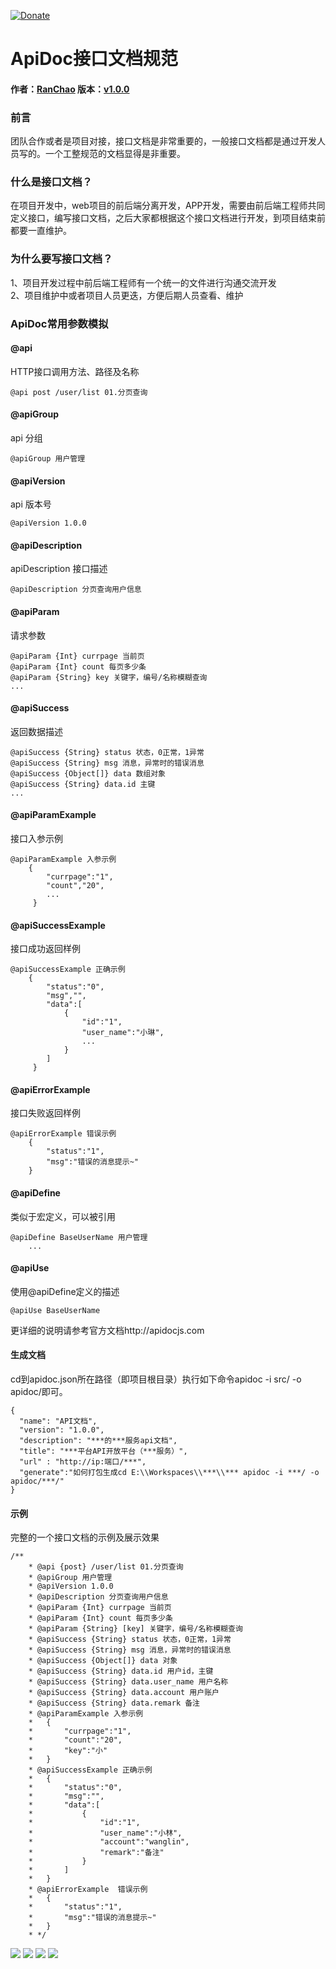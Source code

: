 [![Donate](http://www.zongdaosoft.com/static/index/images/logo.png)](http://www.zongdaosoft.com/)
# ApiDoc接口文档规范  
#### 作者：[RanChao]() 版本：[v1.0.0]()
### **前言**
 团队合作或者是项目对接，接口文档是非常重要的，一般接口文档都是通过开发人员写的。一个工整规范的文档显得是非重要。
### **什么是接口文档？**
在项目开发中，web项目的前后端分离开发，APP开发，需要由前后端工程师共同定义接口，编写接口文档，之后大家都根据这个接口文档进行开发，到项目结束前都要一直维护。  
### **为什么要写接口文档？**
1、项目开发过程中前后端工程师有一个统一的文件进行沟通交流开发  
2、项目维护中或者项目人员更迭，方便后期人员查看、维护  
### **ApiDoc常用参数模拟**
#### @api  
HTTP接口调用方法、路径及名称
```
@api post /user/list 01.分页查询
```
#### @apiGroup
api 分组
```
@apiGroup 用户管理
```
#### @apiVersion
api 版本号
```
@apiVersion 1.0.0
```
#### @apiDescription
apiDescription 接口描述
```
@apiDescription 分页查询用户信息
```
#### @apiParam
请求参数
```
@apiParam {Int} currpage 当前页
@apiParam {Int} count 每页多少条
@apiParam {String} key 关键字，编号/名称模糊查询
...
```
#### @apiSuccess
返回数据描述
```
@apiSuccess {String} status 状态，0正常，1异常
@apiSuccess {String} msg 消息，异常时的错误消息
@apiSuccess {Object[]} data 数组对象
@apiSuccess {String} data.id 主键
...
```
#### @apiParamExample
接口入参示例
```
@apiParamExample 入参示例
    {
        "currpage":"1",
        "count","20",
        ...
     }
```
#### @apiSuccessExample
接口成功返回样例
```
@apiSuccessExample 正确示例
    {
        "status":"0",
        "msg","",
        "data":[
            {
                "id":"1",
                "user_name":"小琳",
                ...
            }
        ]
     }
```
#### @apiErrorExample
接口失败返回样例
```
@apiErrorExample 错误示例
    {
        "status":"1",
        "msg":"错误的消息提示~"
    }
```
#### @apiDefine
类似于宏定义，可以被引用
```
@apiDefine BaseUserName 用户管理 
    ...
```
#### @apiUse
使用@apiDefine定义的描述
```
@apiUse BaseUserName
```
更详细的说明请参考官方文档http://apidocjs.com
#### 生成文档
cd到apidoc.json所在路径（即项目根目录）执行如下命令apidoc -i src/ -o apidoc/即可。
```
{
  "name": "API文档",
  "version": "1.0.0",
  "description": "***的***服务api文档",
  "title": "***平台API开放平台（***服务）",
  "url" : "http://ip:端口/***",
  "generate":"如何打包生成cd E:\\Workspaces\\***\\*** apidoc -i ***/ -o apidoc/***/"
}
```
#### 示例
完整的一个接口文档的示例及展示效果
```
/**
    * @api {post} /user/list 01.分页查询
    * @apiGroup 用户管理
    * @apiVersion 1.0.0
    * @apiDescription 分页查询用户信息
    * @apiParam {Int} currpage 当前页
    * @apiParam {Int} count 每页多少条
    * @apiParam {String} [key] 关键字，编号/名称模糊查询
    * @apiSuccess {String} status 状态，0正常，1异常
    * @apiSuccess {String} msg 消息，异常时的错误消息
    * @apiSuccess {Object[]} data 对象
    * @apiSuccess {String} data.id 用户id，主键
    * @apiSuccess {String} data.user_name 用户名称
    * @apiSuccess {String} data.account 用户账户
    * @apiSuccess {String} data.remark 备注
    * @apiParamExample 入参示例
    *   {
    *       "currpage":"1",
    *       "count":"20",
    *       "key":"小"
    *   }
    * @apiSuccessExample 正确示例
    *   {
    *       "status":"0",
    *       "msg":"",
    *       "data":[
    *           {
    *               "id":"1",
    *               "user_name":"小林",
    *               "account":"wanglin",
    *               "remark":"备注"
    *           }
    *       ]
    *   }
    * @apiErrorExample  错误示例
    *   {
    *       "status":"1",
    *       "msg":"错误的消息提示~"
    *   }
    * */
```

![](https://img-blog.csdnimg.cn/20191023161804368.png)
![](https://img-blog.csdnimg.cn/20191023162044607.png)
![](https://img-blog.csdnimg.cn/20191023162121938.png)
![](https://img-blog.csdnimg.cn/20191023162203595.png)
